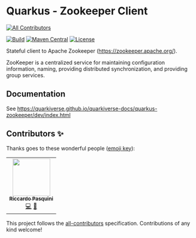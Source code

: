 # Quarkus - Zookeeper Client

<!-- ALL-CONTRIBUTORS-BADGE:START - Do not remove or modify this section -->
[![All Contributors](https://img.shields.io/badge/all_contributors-1-orange.svg?style=flat-square)](#contributors-)
<!-- ALL-CONTRIBUTORS-BADGE:END -->
[![Build](<https://img.shields.io/github/workflow/status/quarkiverse/quarkus-zookeeper-client/Build?logo=GitHub&style=flat-square>)](https://github.com/quarkiverse/quarkus-zookeeper-client/actions?query=workflow%3ABuild)
[![Maven Central](https://img.shields.io/maven-central/v/io.quarkiverse.quarkus-zookeeper/quarkus-zookeeper.svg?label=Maven%20Central&style=flat-square)](https://search.maven.org/artifact/io.quarkiverse.quarkus-zookeeper/quarkus-zookeeper)
[![License](https://img.shields.io/badge/License-Apache%202.0-blue.svg?style=flat-square)](https://opensource.org/licenses/Apache-2.0)

Stateful client to Apache Zookeeper (https://zookeeper.apache.org/).

ZooKeeper is a centralized service for maintaining configuration information, naming, providing distributed synchronization, and providing group services.

## Documentation

See https://quarkiverse.github.io/quarkiverse-docs/quarkus-zookeeper/dev/index.html

## Contributors ✨

Thanks goes to these wonderful people ([emoji key](https://allcontributors.org/docs/en/emoji-key)):

<!-- ALL-CONTRIBUTORS-LIST:START - Do not remove or modify this section -->
<!-- prettier-ignore-start -->
<!-- markdownlint-disable -->
<table>
  <tr>
    <td align="center"><a href="https://github.com/morphy76"><img src="https://avatars.githubusercontent.com/u/987000?v=4?s=100" width="100px;" alt=""/><br /><sub><b>Riccardo Pasquini</b></sub></a><br /><a href="https://github.com/quarkiverse/quarkus-zookeeper-client/commits?author=morphy76" title="Code">💻</a> <a href="#maintenance-morphy76" title="Maintenance">🚧</a></td>
  </tr>
</table>

<!-- markdownlint-restore -->
<!-- prettier-ignore-end -->

<!-- ALL-CONTRIBUTORS-LIST:END -->

This project follows the [all-contributors](https://github.com/all-contributors/all-contributors) specification. Contributions of any kind welcome!
